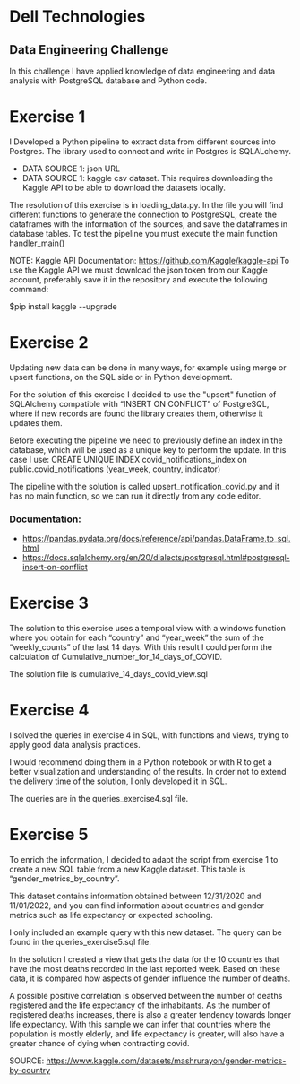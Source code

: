 # Dell Technologies
## Data Engineering Challenge 



In this challenge I have applied knowledge of data engineering and data analysis with PostgreSQL database and Python code.

# Exercise 1


I Developed a Python pipeline to extract data from different sources into Postgres. The library used to connect and write in Postgres is SQLALchemy.

- DATA SOURCE 1: json URL 
- DATA SOURCE 1: kaggle csv dataset. This requires downloading the Kaggle API to be able to download the datasets locally.

The resolution of this exercise is in loading_data.py. In the file you will find different functions to generate the connection to PostgreSQL, create the dataframes with the information of the sources, and save the dataframes in database tables.
To test the pipeline you must execute the main function handler_main()

NOTE: Kaggle API Documentation: https://github.com/Kaggle/kaggle-api
To use the Kaggle API we must download the json token from our Kaggle account, preferably save it in the repository and execute the following command:
	
$pip install kaggle --upgrade



# Exercise 2

Updating new data can be done in many ways, for example using merge or upsert functions, on the SQL side or in Python development.

For the solution of this exercise I decided to use the "upsert" function of SQLAlchemy compatible with “INSERT ON CONFLICT” of PostgreSQL, where if new records are found the library creates them, otherwise it updates them.

Before executing the pipeline we need to previously define an index in the database, which will be used as a unique key to perform the update. In this case I use:
CREATE UNIQUE INDEX covid_notifications_index on public.covid_notifications (year_week, country, indicator)

The pipeline with the solution is called upsert_notification_covid.py and it has no main function, so we can run it directly from any code editor.

### Documentation:
- https://pandas.pydata.org/docs/reference/api/pandas.DataFrame.to_sql.html
- https://docs.sqlalchemy.org/en/20/dialects/postgresql.html#postgresql-insert-on-conflict



# Exercise 3
The solution to this exercise uses a temporal view with a windows function where you obtain for each “country” and “year_week” the sum of the “weekly_counts” of the last 14 days.
With this result I could perform the calculation of Cumulative_number_for_14_days_of_COVID. 

The solution file is cumulative_14_days_covid_view.sql 



# Exercise 4
I solved the queries in exercise 4 in SQL, with functions and views, trying to apply good data analysis practices.

I would recommend doing them in a Python notebook or with R to get a better visualization and understanding of the results. In order not to extend the delivery time of the solution, I only developed it in SQL.

The queries are in the queries_exercise4.sql file.

# Exercise 5
To enrich the information, I decided to adapt the script from exercise 1 to create a new SQL table from a new Kaggle dataset. This table is “gender_metrics_by_country”.

This dataset contains information obtained between 12/31/2020 and 11/01/2022, and you can find information about countries and gender metrics such as life expectancy or expected schooling.

I only included an example query with this new dataset. The query can be found in the queries_exercise5.sql file.

In the solution I created a view that gets the data for the 10 countries that have the most deaths recorded in the last reported week. Based on these data, it is compared how aspects of gender influence the number of deaths.

A possible positive correlation is observed between the number of deaths registered and the life expectancy of the inhabitants. As the number of registered deaths increases, there is also a greater tendency towards longer life expectancy. With this sample we can infer that countries where the population is mostly elderly, and life expectancy is greater, will also have a greater chance of dying when contracting covid.



SOURCE: https://www.kaggle.com/datasets/mashrurayon/gender-metrics-by-country
